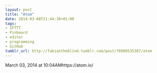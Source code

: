 ```yaml
---
layout: post
title: "Atom"
date: 2014-03-08T21:44:38+01:00
tags:
- IFTTT
- Pinboard
- editor
- programming
- GitHub
tumblr_url: http://fabiantheblind.tumblr.com/post/78980535387/atom
---
```

March 03, 2014 at 10:04AMhttps://atom.io/
